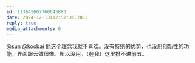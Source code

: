 ```yaml
---
id: 113645607760645883
date: 2024-12-13T12:52:36.701Z
reply: true
media_attachments: 0
---
```


[@sun](https://jiong.us/@sun) [@koobai](https://mastodon.social/@koobai) 他这个理念我就不喜欢。没有特别的优势，也没用创新性的功能，界面跟云效很像。所以没用。（在我）这里排不进前五。

